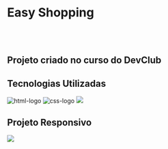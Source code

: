 <h1>Easy Shopping</h1>
<br>
<br>
<h2>Projeto criado no curso do DevClub</h2>
<h2>Tecnologias Utilizadas</h2> 
<img src="https://img.shields.io/badge/HTML5-E34F26?style=for-the-badge&logo=html5&logoColor=white" alt="html-logo" />
<img src="https://img.shields.io/badge/CSS3-1572B6?style=for-the-badge&logo=css3&logoColor=white" alt="css-logo" />
<img src="https://github.com/allansoares28/easy-shopping/blob/main/assets/Computador.png?raw=true"/>
<h2>Projeto Responsivo</h2>
<img src="https://github.com/allansoares28/easy-shopping/blob/main/assets/Celular.png?raw=true"/>
